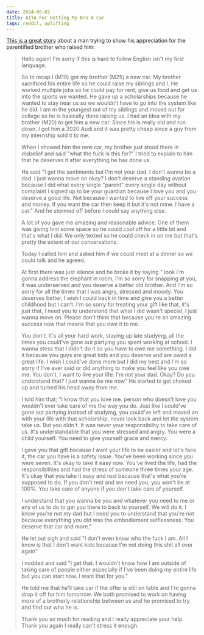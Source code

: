 ```yaml
---
date: 2024-06-02
title: AITA For Getting My Bro A Car
tags: reddit, uplifting
---
```


[This is a great story](https://www.reddit.com/r/TwoHotTakes/comments/1d7l9gt/aita_for_getting_my_brother_a_new_car_update/) about a man trying to show his appreciation for the parentified brother who raised him:

> Hello again! I'm sorry if this is hard to follow English isn't my first language.
>
> So to recap I (M19) got my brother (M25) a new car. My brother sacrificed his entire life so he could raise my siblings and I. He worked multiple jobs so he could pay for rent, give us food and get us into the sports we wanted. He gave up a scholarships because he wanted to stay near us so we wouldn't have to go into the system like he did. I am m the youngest out of my siblings and moved out for college so he is basically done raising us. I had an idea with my brother (M20) to get him a new car. Since his is really old and run down. I got him a 2020 Audi and it was pretty cheap since a guy from my internship sold it to me.
>
> When I showed him the new car, my brother just stood there in disbelief and said "what the fuck is this for?" I tried to explain to him that he deserves it after everything he has done us.
>
> He said "I get the sentiments but I'm not your dad. I don't wanna be a dad. I just wanna move on okay? I don't deserve a standing ovation because I did what every single "parent" every single day without complaint I signed up to be your guardian because I love you and you deserve a good life. Not because I wanted to live off your success and money. If you want the car then keep it but it's not mine. I have a car." And he stormed off before I could say anything else.
>
> A lot of you gave me amazing and reasonable advice. One of them was giving him some space so he could cool off for a little bit and that's what I did. We only texted so he could check in on me but that's pretty the extent of our conversations.
>
> Today I called him and asked him if we could meet at a dinner so we could talk and he agreed.
>
> At first there was just silence and he broke it by saying " look I'm gonna address the elephant in room, I'm so sorry for snapping at you, it was underserved and you deserve a better old brother. And I'm so sorry for all the times that I was angry, stressed and moody. You deserves better, I wish I could back in time and give you a better childhood but I can't. I'm so sorry for treating your gift like that, it's just that, I need you to understand that what I did wasn't special, I just wanna move on. Please don't think that because you're an amazing success now that means that you owe it to me.
>
> You don't. It's all your hard work, staying up late studying, all the times you could've gone out partying you spent working at school. I wanna stess that I didn't do it so you have to owe me something. I did it because you guys are great kids and you deserve and are owed a great life. I wish I could've done more but I did my best and I'm so sorry if I've ever said or did anything to make you feel like you owe me. You don't. I want to live your life. I'm not your dad. Okay? Do you understand that? I just wanna be me now" He started to get choked up and turned his head away from me.
>
> I told him that; "I know that you love me. person who doesn't love you wouldn't ever take care of me the way you do. Just like I could've gone out partying instead of studying, you could've left and moved on with your life with that scholarship, never look back and let the system take us. But you didn't. It was never your responsibility to take care of us. It's understandable that you were stressed and angry. You were a child yourself. You need to give yourself grace and mercy.
>
> I gave you that gift because I want your life to be easier and let's face it, the car you have is a safety issue. You've been working since you were seven. It's okay to take it easy now. You've lived the life, had the responsibilities and had the stress of someone three times your age. It's okay that you take it easy and rest because that's what you're supposed to do. If you don't rest and we need you, you won't be at 100%. You take care of anyone if you don't take care of yourself.
>
> I understand that you wanna be you and whatever you need to me or any of us to do to get you there to back to yourself. We will do it. I know you're not my dad but I need you to understand that you're not because everything you did was the embodiement selflessness. You deserve that car and more."
>
> He let out sigh and said "I don't even know who the fuck I am. All I know is that I don't want kids because I'm not doing this shit all over again"
>
> I nodded and said "I get that. I wouldn't know how I am outside of taking care of people either especially if I've been doing my entire life but you can start now. I want that for you."
>
> He told me that he'll take car if the offer is still on table and I'm gonna drop it off for him tomorrow. We both promised to work on having more of a brotherly relationship between us and he promised to try and find out who he is.
>
> Thank you so much for reading and I really appreciate your help. Thank you again I really can't stress it enough.
